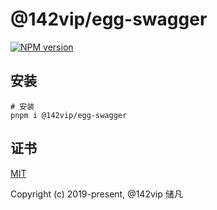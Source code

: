 # @142vip/egg-swagger

[![NPM version](https://img.shields.io/npm/v/@142vip/egg-swagger?labelColor=0b3d52&color=1da469&label=version)](https://www.npmjs.com/package/@142vip/egg-swagger)

## 安装

```shell
# 安装
pnpm i @142vip/egg-swagger
```

## 证书

[MIT](https://opensource.org/license/MIT)

Copyright (c) 2019-present, @142vip 储凡
